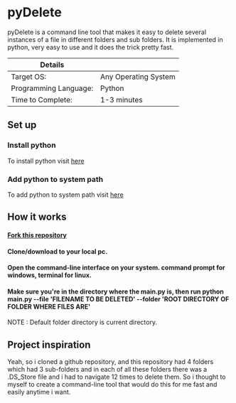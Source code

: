 # pyDelete
pyDelete is a command line tool that makes it easy to delete several instances of a file in different folders and sub folders. It is implemented in python, very easy to use and it does the trick pretty fast.


  | Details            |              |
|-----------------------|---------------|
| Target OS:            |  Any Operating System   |
| Programming Language: |  Python |
| Time to Complete:    |  1-3 minutes    |


## Set up

### Install python 
To install python visit [here](https://www.python.org/downloads/)

### Add python to system path
To add python to system path visit [here](https://www.edureka.co/blog/add-python-to-path/)


## How it works

#### [Fork this repository](https://github.com/login?return_to=%2FKolatimiDave%2FpyDelete)
#### Clone/download to your local pc.
#### Open the command-line interface on your system. command prompt for windows, terminal for linux.
#### Make sure you're in the directory where the main.py is, then run python main.py --file 'FILENAME TO BE DELETED' --folder 'ROOT DIRECTORY OF FOLDER WHERE FILES ARE'

NOTE : Default folder directory is current directory.  


## Project inspiration
Yeah, so i cloned a github repository, and this repository had 4 folders which had 3 sub-folders and in each of all these folders there was a .DS_Store file and i had to navigate 12 times to delete them.
So i thought to myself to create a command-line tool that would do this for me fast and easily anytime i want.
